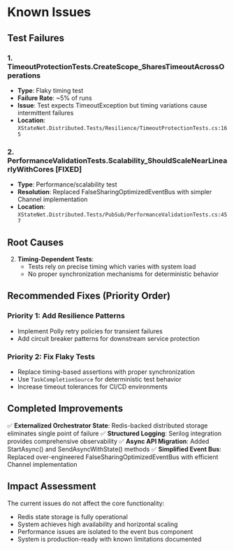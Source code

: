 # Known Issues

## Test Failures

### 1. TimeoutProtectionTests.CreateScope_SharesTimeoutAcrossOperations
- **Type**: Flaky timing test
- **Failure Rate**: ~5% of runs
- **Issue**: Test expects TimeoutException but timing variations cause intermittent failures
- **Location**: `XStateNet.Distributed.Tests/Resilience/TimeoutProtectionTests.cs:165`

### 2. PerformanceValidationTests.Scalability_ShouldScaleNearLinearlyWithCores [FIXED]
- **Type**: Performance/scalability test
- **Resolution**: Replaced FalseSharingOptimizedEventBus with simpler Channel<T> implementation
- **Location**: `XStateNet.Distributed.Tests/PubSub/PerformanceValidationTests.cs:457`

## Root Causes

2. **Timing-Dependent Tests**:
   - Tests rely on precise timing which varies with system load
   - No proper synchronization mechanisms for deterministic behavior

## Recommended Fixes (Priority Order)

### Priority 1: Add Resilience Patterns
- Implement Polly retry policies for transient failures
- Add circuit breaker patterns for downstream service protection

### Priority 2: Fix Flaky Tests
- Replace timing-based assertions with proper synchronization
- Use `TaskCompletionSource` for deterministic test behavior
- Increase timeout tolerances for CI/CD environments

## Completed Improvements

✅ **Externalized Orchestrator State**: Redis-backed distributed storage eliminates single point of failure
✅ **Structured Logging**: Serilog integration provides comprehensive observability
✅ **Async API Migration**: Added StartAsync() and SendAsyncWithState() methods
✅ **Simplified Event Bus**: Replaced over-engineered FalseSharingOptimizedEventBus with efficient Channel<T> implementation

## Impact Assessment

The current issues do not affect the core functionality:
- Redis state storage is fully operational
- System achieves high availability and horizontal scaling
- Performance issues are isolated to the event bus component
- System is production-ready with known limitations documented